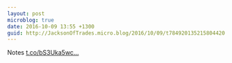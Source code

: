 ```yaml
---
layout: post
microblog: true
date: 2016-10-09 13:55 +1300
guid: http://JacksonOfTrades.micro.blog/2016/10/09/t784920135215804420.html
---
```

Notes [t.co/bS3Uka5wc...](https://t.co/bS3Uka5wcg)
